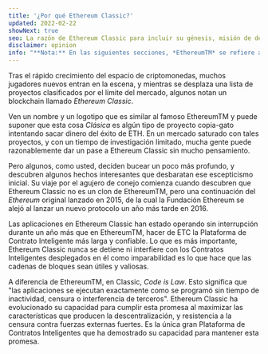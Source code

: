 ```yaml
---
title: '¿Por qué Ethereum Classic?'
updated: 2022-02-22
showNext: true
seo: La razón de Ethereum Classic para incluir su génesis, misión de descentralización y el brillante futuro que permite gracias a Code is Law.
disclaimer: opinion
info: "**Nota:** En las siguientes secciones, *EthereumTM* se refiere al post DAO Fork [Ethereum Foundation](https://ethereum. rg) Mainnet Chain, no confundir con el *protocol* de Ethereum, que se utiliza muchos proyectos de blockchain incluyendo Ethereum Classic"
---
```


Tras el rápido crecimiento del espacio de criptomonedas, muchos jugadores nuevos entran en la escena, y mientras se desplaza una lista de proyectos clasificados por el límite del mercado, algunos notan un blockchain llamado _Ethereum Classic_.

Ven un nombre y un logotipo que es similar al famoso EthereumTM y puede suponer que esta cosa _Clásica_ es algún tipo de proyecto copia-gato intentando sacar dinero del éxito de ETH. En un mercado saturado con tales proyectos, y con un tiempo de investigación limitado, mucha gente puede razonablemente dar un pase a Ethereum Classic sin mucho pensamiento.

Pero algunos, como usted, deciden bucear un poco más profundo, y descubren algunos hechos interesantes que desbaratan ese escepticismo inicial. Su viaje por el agujero de conejo comienza cuando descubren que Ethereum Classic no es un clon de EthereumTM, pero una continuación del *Ethereum* original lanzado en 2015, de la cual la Fundación Ethereum se alejó al lanzar un nuevo protocolo un año más tarde en 2016.

Las aplicaciones en Ethereum Classic han estado operando sin interrupción durante un año más que en EthereumTM, hacer de ETC la Plataforma de Contrato Inteligente más larga y confiable. Lo que es más importante, Ethereum Classic nunca se detiene ni interfiere con los Contratos Inteligentes desplegados en él como imparabilidad es lo que hace que las cadenas de bloques sean útiles y valiosas.

A diferencia de EthereumTM, en Classic, _Code is Law_. Esto significa que "las aplicaciones se ejecutan exactamente como se programó sin tiempo de inactividad, censura o interferencia de terceros". Ethereum Classic ha evolucionado su capacidad para cumplir esta promesa al maximizar las características que producen la descentralización, y resistencia a la censura contra fuerzas externas fuertes. Es la única gran Plataforma de Contratos Inteligentes que ha demostrado su capacidad para mantener esta promesa.
